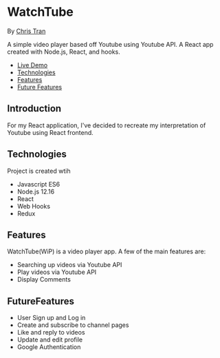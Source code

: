 # WatchTube

By [Chris Tran](https://github.com/ctran01)

A simple video player based off Youtube using Youtube API. A React app created with Node.js, React, and hooks.

- [Live Demo](https://watchtube-app.herokuapp.com)
- [Technologies](#Technologies)
- [Features](#Features)
- [Future Features](#FutureFeatures)

## Introduction

For my React application, I've decided to recreate my interpretation of Youtube using React frontend.

## Technologies

Project is created wtih

- Javascript ES6
- Node.js 12.16
- React
- Web Hooks
- Redux

## Features

WatchTube(WiP) is a video player app. A few of the main features are:

- Searching up videos via Youtube API
- Play videos via Youtube API
- Display Comments

## FutureFeatures

- User Sign up and Log in
- Create and subscribe to channel pages
- Like and reply to videos
- Update and edit profile
- Google Authentication
